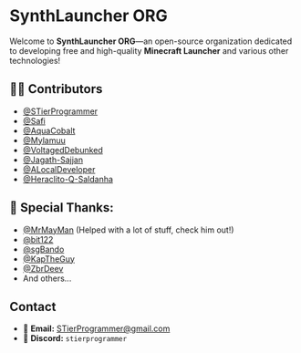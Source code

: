 # SynthLauncher ORG

Welcome to **SynthLauncher ORG**—an open-source organization dedicated to developing free and high-quality **Minecraft Launcher** and various other technologies!

## 👨‍💻 Contributors
- [@STierProgrammer](https://github.com/stierprogrammer)
- [@Safi](https://github.com/safiworks)
- [@AquaCobalt](https://github.com/aquacobalt)
- [@Mylamuu](https://github.com/Mylamuu)
- [@VoltagedDebunked](https://github.com/voltageddebunked)
- [@Jagath-Sajjan](https://github.com/jagath-sajjan)
- [@ALocalDeveloper](https://github.com/ALocalDeveloper)
- [@Heraclito-Q-Saldanha](https://github.com/Heraclito-Q-Saldanha)

## 💖 Special Thanks: 
- [@MrMayMan](https://github.com/Mrmayman) (Helped with a lot of stuff, check him out!)
- [@bit122](https://github.com/bit122)
- [@sgBando](https://github.com/sgBando)
- [@KapTheGuy](https://github.com/KapTheGuy)
- [@ZbrDeev](https://github.com/ZbrDeev)
- And others...

## Contact 
- 📧 **Email:** [STierProgrammer@gmail.com](mailto:STierProgrammer@gmail.com)  
- 💬 **Discord:** `stierprogrammer`  
